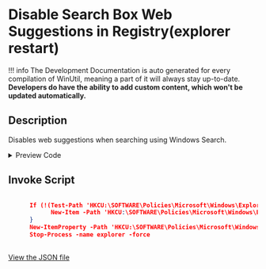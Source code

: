 ﻿# Disable Search Box Web Suggestions in Registry(explorer restart)


!!! info
     The Development Documentation is auto generated for every compilation of WinUtil, meaning a part of it will always stay up-to-date. **Developers do have the ability to add custom content, which won't be updated automatically.**


## Description

Disables web suggestions when searching using Windows Search.

<!-- BEGIN CUSTOM CONTENT -->

<!-- END CUSTOM CONTENT -->

<details>
<summary>Preview Code</summary>

```json
{
    "Content":  "Disable Search Box Web Suggestions in Registry(explorer restart)",
    "Description":  "Disables web suggestions when searching using Windows Search.",
    "category":  "Features",
    "panel":  "1",
    "Order":  "a016_",
    "feature":  [

                ],
    "InvokeScript":  [
                         "\r\n      If (!(Test-Path \u0027HKCU:\\SOFTWARE\\Policies\\Microsoft\\Windows\\Explorer\u0027)) {\r\n            New-Item -Path \u0027HKCU:\\SOFTWARE\\Policies\\Microsoft\\Windows\\Explorer\u0027 -Force | Out-Null\r\n      }\r\n      New-ItemProperty -Path \u0027HKCU:\\SOFTWARE\\Policies\\Microsoft\\Windows\\Explorer\u0027 -Name \u0027DisableSearchBoxSuggestions\u0027 -Type DWord -Value 1 -Force\r\n      Stop-Process -name explorer -force\r\n      "
                     ]
}
```
</details>

## Invoke Script

```json

      If (!(Test-Path 'HKCU:\SOFTWARE\Policies\Microsoft\Windows\Explorer')) {
            New-Item -Path 'HKCU:\SOFTWARE\Policies\Microsoft\Windows\Explorer' -Force | Out-Null
      }
      New-ItemProperty -Path 'HKCU:\SOFTWARE\Policies\Microsoft\Windows\Explorer' -Name 'DisableSearchBoxSuggestions' -Type DWord -Value 1 -Force
      Stop-Process -name explorer -force
      

```
<!-- BEGIN SECOND CUSTOM CONTENT -->

<!-- END SECOND CUSTOM CONTENT -->

[View the JSON file](https://github.com/ChrisTitusTech/winutil/tree/main/config/feature.json)

